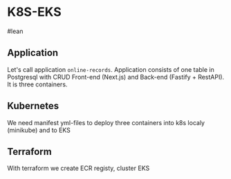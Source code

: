 # K8S-EKS

#lean


## Application
Let's call application `online-records`. Application consists of one table in Postgresql with CRUD Front-end (Next.js) and Back-end (Fastify + RestAPI). It is three containers.

## Kubernetes
We need manifest yml-files to deploy three containers into k8s localy (minikube) and to EKS

## Terraform
With terraform we create ECR registy, cluster EKS
